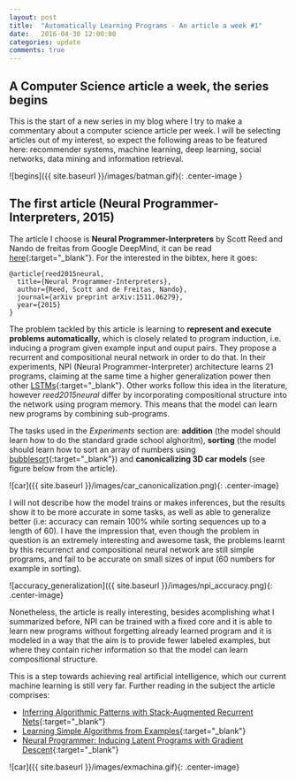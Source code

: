 ```yaml
---
layout: post
title:  "Automatically Learning Programs - An article a week #1"
date:   2016-04-30 12:00:00
categories: update
comments: true
---
```


## A Computer Science article a week, the series begins 




This is the start of a new series in my blog where I try to make a commentary about a computer science article per week.
I will be selecting articles out of my interest, so expect the following areas to be featured here: recommender systems, machine learning, deep learning, social networks, data mining and information retrieval.

![begins]({{ site.baseurl }}/images/batman.gif){: .center-image } 


## The first article (Neural Programmer-Interpreters, 2015)


The article I choose is __Neural Programmer-Interpreters__ by Scott Reed and Nando de freitas from Google DeepMind, it can be read [here](http://arxiv.org/abs/1511.06279){:target="_blank"}. For the interested in the bibtex, here it goes:


```
@article{reed2015neural,
  title={Neural Programmer-Interpreters},
  author={Reed, Scott and de Freitas, Nando},
  journal={arXiv preprint arXiv:1511.06279},
  year={2015}
}
```

The problem tackled by this article is learning to __represent and execute problems automatically__, which is closely related to program induction, i.e. inducing a program given example input and ouput pairs. They propose a recurrent and compositional neural network in order to do that. In their experiments,  NPI (Neural Programmer-Interpreter) architecture learns 21 programs, claiming at the same time a higher generalization power then other [LSTMs](https://en.wikipedia.org/wiki/Long_short-term_memory){:target="_blank"}. Other works follow this idea in the literature, however _reed2015neural_ differ by incorporating compositional structure into the network using program memory. This means that the model can learn new programs by combining sub-programs.


The tasks used in the _Experiments_ section are: __addition__ (the model should learn how to do the standard grade school alghoritm), __sorting__ (the model should learn how to sort an array of numbers using [bubblesort](https://en.wikipedia.org/wiki/Bubble_sort){:target="_blank"}) and __canonicalizing 3D car models__ (see figure below from the article).

![car]({{ site.baseurl }}/images/car_canonicalization.png){: .center-image}


I will not describe how the model trains or makes inferences, but the results show it to be more accurate in some tasks, as well as able to generalize better (i.e: accuracy can remain 100% while sorting sequences up to a length of 60). I have the impression that, even though the problem in question is an extremely interesting and awesome task, the problems learnt by this recurrenct and compositional neural network are still simple programs, and fail to be accurate on small sizes of input (60 numbers for example in sorting). 

![accuracy_generalization]({{ site.baseurl }}/images/npi_accuracy.png){: .center-image}

Nonetheless, the article is really interesting, besides acomplishing what I summarized before, NPI can be trained with a fixed core and it is able to learn new programs without forgetting already learned program and it is modeled in a way that the aim is to provide fewer labeled examples, but where they contain richer information so that the model can learn compositional structure. 

This is a step towards achieving real artificial intelligence, which our current machine learning is still very far. Further reading in the subject the article comprises:

* [Inferring Algorithmic Patterns with Stack-Augmented Recurrent Nets](http://arxiv.org/abs/1503.01007){:target="_blank"}
* [Learning Simple Algorithms from Examples](http://arxiv.org/abs/1511.07275){:target="_blank"}
* [Neural Programmer: Inducing Latent Programs with Gradient Descent](http://arxiv.org/abs/1511.04834){:target="_blank"}

![car]({{ site.baseurl }}/images/exmachina.gif){: .center-image}